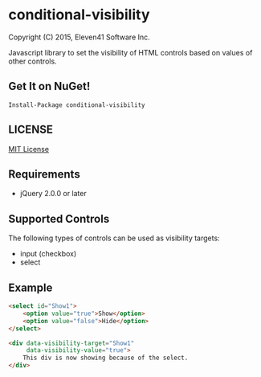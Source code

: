# conditional-visibility

Copyright (C) 2015, Eleven41 Software Inc.

Javascript library to set the visibility of HTML controls based on values of other controls.

## Get It on NuGet!

	Install-Package conditional-visibility

## LICENSE
[MIT License](https://github.com/eleven41/conditional-visibility/blob/master/LICENSE)

## Requirements

* jQuery 2.0.0 or later

## Supported Controls

The following types of controls can be used as visibility targets:

* input (checkbox)
* select

## Example

```html
<select id="Show1">
    <option value="true">Show</option>
    <option value="false">Hide</option>
</select>

<div data-visibility-target="Show1"
     data-visibility-value="true">
    This div is now showing because of the select.
</div>
```



